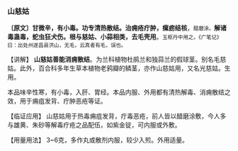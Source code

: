 ### 山慈姑

**〔原文〕甘微辛，有小毒。功专清热散结。治痈疮疔肿，瘰疬结核**，<small>醋磨涂。</small>**解诸毒蛊毒，蛇虫狂犬伤。根与慈姑、小蒜相类，去毛壳用**。<small>玉枢丹中用之。《广笔记》曰：出处州遂昌县洪山，无毛，云真者有毛，误也。</small>

【讲解】  **山慈姑善能消痈散结**。为兰科植物杜鹃兰和独蒜兰的假球茎。别名毛慈姑。此外，百合科多年生草本植物老鸦瓣的鳞茎，亦作山慈姑用，又名光慈姑。生用。

本品味辛性寒，有小毒，入肝、胃经。本品内服、外用都有清热解毒、消痈散结之效，用于痈疽发背、疔肿恶疮等证。

【临证应用】  山慈姑用于热毒痈疽发背，疔毒恶疮，前人皆以醋磨涂敷，今人多与雄黄、朱砂等解毒疗疮之品配伍，如紫金锭，可内服或外敷。

【用量用法】 3~6克，多作丸或散剂内服，较少入煎。外用适量。
